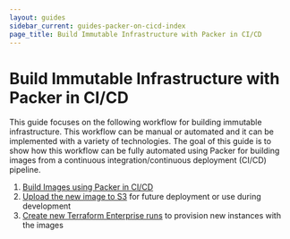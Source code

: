 ```yaml
---
layout: guides
sidebar_current: guides-packer-on-cicd-index
page_title: Build Immutable Infrastructure with Packer in CI/CD
---
```


# Build Immutable Infrastructure with Packer in CI/CD

This guide focuses on the following workflow for building immutable infrastructure. This workflow can be manual or automated and it can be implemented with a variety of technologies. The goal of this guide is to show how this workflow can be fully automated using Packer for building images from a continuous integration/continuous deployment (CI/CD) pipeline.

1. [Build Images using Packer in CI/CD](./build-image-in-cicd.html)
2. [Upload the new image to S3](./upload-images-to-artifact.html) for future deployment or use during development
3. [Create new Terraform Enterprise runs](./triggering-tfe.html) to provision new instances with the images
